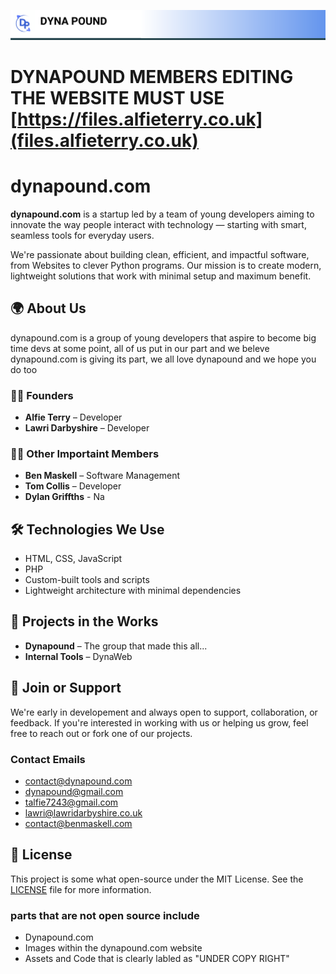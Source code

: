 
![Dynapound Logo](banner.png)


# DYNAPOUND MEMBERS EDITING THE WEBSITE MUST USE [https://files.alfieterry.co.uk](files.alfieterry.co.uk)

# dynapound.com

**dynapound.com** is a startup led by a team of young developers aiming to innovate the way people interact with technology — starting with smart, seamless tools for everyday users.

We're passionate about building clean, efficient, and impactful software, from Websites to clever Python programs. Our mission is to create modern, lightweight solutions that work with minimal setup and maximum benefit.

## 🌍 About Us

dynapound.com is a group of young developers that aspire to become big time devs at some point, all of us put in our part and we beleve dynapound.com is giving its part, we all love dynapound and we hope you do too

### 👨‍💻 Founders

- **Alfie Terry** – Developer
- **Lawri Darbyshire** – Developer

### 👨‍💻 Other Importaint Members
- **Ben Maskell** – Software Management
- **Tom Collis** – Developer
- **Dylan Griffths** - Na


## 🛠️ Technologies We Use

- HTML, CSS, JavaScript
- PHP
- Custom-built tools and scripts
- Lightweight architecture with minimal dependencies

## 🚧 Projects in the Works

- **Dynapound** – The group that made this all...
- **Internal Tools** – DynaWeb

## 🤝 Join or Support

We're early in developement and always open to support, collaboration, or feedback. If you're interested in working with us or helping us grow, feel free to reach out or fork one of our projects.

### Contact Emails
- contact@dynapound.com
- dynapound@gmail.com
- talfie7243@gmail.com
- lawri@lawridarbyshire.co.uk
- contact@benmaskell.com


## 📄 License

This project is some what open-source under the MIT License. See the [LICENSE](LICENSE) file for more information.

### parts that are not open source include

- Dynapound.com
- Images within the dynapound.com  website
- Assets and Code that is clearly labled as "UNDER COPY RIGHT"
